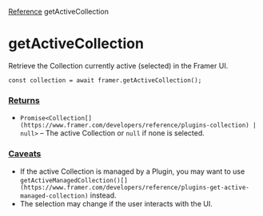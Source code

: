[Reference](https://www.framer.com/developers/reference)
getActiveCollection
# getActiveCollection
Retrieve the Collection currently active (selected) in the Framer UI.
```
const collection = await framer.getActiveCollection();
```

### [Returns](https://www.framer.com/developers/reference/plugins-get-active-collection#returns)
  * `Promise<Collection[](https://www.framer.com/developers/reference/plugins-collection) | null>` – The active Collection or `null` if none is selected.


### [Caveats](https://www.framer.com/developers/reference/plugins-get-active-collection#caveats)
  * If the active Collection is managed by a Plugin, you may want to use `getActiveManagedCollection()[](https://www.framer.com/developers/reference/plugins-get-active-managed-collection)` instead.
  * The selection may change if the user interacts with the UI.


